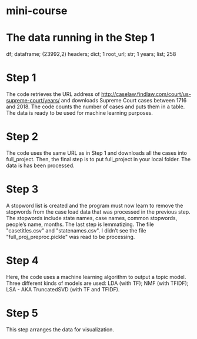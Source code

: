 # mini-course



# The data running in the Step 1


df; dataframe;  (23992,2)
headers; dict; 1
root_url; str;  1
years; list; 258

# Step 1

The code retrieves the URL address of http://caselaw.findlaw.com/court/us-supreme-court/years/ and downloads Supreme Court cases between 1716 and 2018. The code counts the number of cases and puts them in a table. The data is ready to be used for machine learning purposes.

# Step 2

The code uses the same URL as in Step 1 and downloads all the cases into full_project. Then, the final step is to put full_project in your local folder. The data is has been processed.

# Step 3

A stopword list is created and the program must now learn to remove the stopwords from the case load data that was processed in the previous step. The stopwords include state names, case names, common stopwords, people’s name, months. The last step is lemmatizing. The file "casetitles.csv" and "statenames.csv". I didn’t see the file "full_proj_preproc.pickle" was read to be processing.

# Step 4

Here, the code uses a machine learning algorithm to output a topic model. Three different kinds of models are used: LDA (with TF); NMF (with TFIDF); LSA - AKA TruncatedSVD (with TF and TFIDF).


# Step 5

This step arranges the data for visualization.
